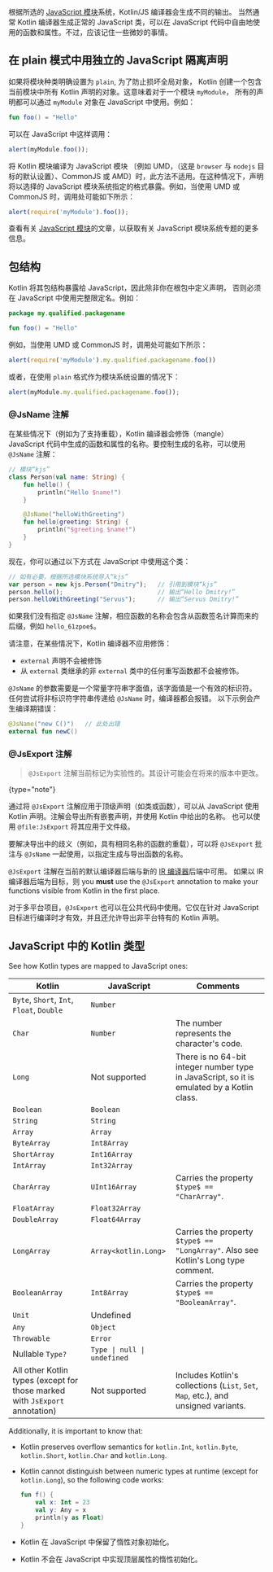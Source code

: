 [//]: # (title: 在 JavaScript 中使用 Kotlin 代码)

根据所选的 [JavaScript 模块](js-modules.md)系统，Kotlin/JS 编译器会生成不同的输出。
当然通常 Kotlin 编译器生成正常的 JavaScript 类，可以在 JavaScript 代码中自由地<!--
-->使用的函数和属性。不过，应该记住一些微妙的事情。

## 在 plain 模式中用独立的 JavaScript 隔离声明

如果将模块种类明确设置为 `plain`, 为了防止损坏全局对象，
Kotlin 创建一个包含当前模块中所有 Kotlin 声明的对象。这意味着对于一个模块 `myModule`，
所有的声明都可以通过 `myModule` 对象在 JavaScript 中使用。例如：

```kotlin
fun foo() = "Hello"
```

可以在 JavaScript 中这样调用：

```javascript
alert(myModule.foo());
```

将 Kotlin 模块编译为 JavaScript 模块 〔例如 UMD，（这是
`browser` 与 `nodejs` 目标的默认设置）、CommonJS 或 AMD〕时，此方法不适用。在这种情况下，声明将以选择的
JavaScript 模块系统指定的格式暴露。例如，当使用 UMD 或 CommonJS 时，调用处可能<!--
-->如下所示：

```javascript
alert(require('myModule').foo());
```

查看有关 [JavaScript 模块](js-modules.md)的文章，以获取有关 JavaScript 模块系统专题的更多信息。

## 包结构

Kotlin 将其包结构暴露给 JavaScript，因此除非你在根包中定义声明，
否则必须在 JavaScript 中使用完整限定名。例如：

```kotlin
package my.qualified.packagename

fun foo() = "Hello"
```

例如，当使用 UMD 或 CommonJS 时，调用处可能如下所示：

```javascript
alert(require('myModule').my.qualified.packagename.foo())
```

或者，在使用 `plain` 格式作为模块系统设置的情况下：

```javascript
alert(myModule.my.qualified.packagename.foo());
```

### @JsName 注解

在某些情况下（例如为了支持重载），Kotlin 编译器会修饰（mangle） JavaScript 代码中生成的函数和属性<!--
-->的名称。要控制生成的名称，可以使用 `@JsName` 注解：

```kotlin
// 模块“kjs”
class Person(val name: String) {
    fun hello() {
        println("Hello $name!")
    }

    @JsName("helloWithGreeting")
    fun hello(greeting: String) {
        println("$greeting $name!")
    }
}
```

现在，你可以通过以下方式在 JavaScript 中使用这个类：

```javascript
// 如有必要，根据所选模块系统导入“kjs”
var person = new kjs.Person("Dmitry");   // 引用到模块“kjs”
person.hello();                          // 输出“Hello Dmitry!”
person.helloWithGreeting("Servus");      // 输出“Servus Dmitry!”
```

如果我们没有指定 `@JsName` 注解，相应函数的名称会包含<!--
-->从函数签名计算而来的后缀，例如 `hello_61zpoe$`。

请注意，在某些情况下，Kotlin 编译器不应用修饰：
- `external` 声明不会被修饰
- 从 `external` 类继承的非 `external` 类中的任何重写函数都不会被修饰。

`@JsName` 的参数需要是一个常量字符串字面值，该字面值是一个有效的标识符。
任何尝试将非标识符字符串传递给 `@JsName` 时，编译器都会报错。
以下示例会产生编译期错误：

```kotlin
@JsName("new C()")   // 此处出错
external fun newC()
```

### @JsExport 注解

> `@JsExport` 注解当前标记为实验性的。其设计可能会在将来的版本中更改。
>
{type="note"}

通过将 `@JsExport` 注解应用于顶级声明（如类或函数），可以从 JavaScript 使用 Kotlin
声明。注解会导出所有嵌套声明，并使用 Kotlin 中给出的名称。
也可以使用 `@file:JsExport` 将其应用于文件级。

要解决导出中的歧义（例如，具有相同名称的函数的重载），可以将 `@JsExport`
批注与 `@JsName` 一起使用，以指定生成与导出函数的名称。

`@JsExport` 注解在当前的默认编译器后端与新的 [IR 编译器](js-ir-compiler.md)后端中可用。
如果以 IR 编译器后端为目标，则 you **must** use the `@JsExport` annotation to make your functions visible
from Kotlin in the first place.

对于多平台项目，`@JsExport` 也可以在公共代码中使用。它仅在针对
JavaScript 目标进行编译时才有效，并且还允许导出非平台特有的 Kotlin 声明。

## JavaScript 中的 Kotlin 类型

See how Kotlin types are mapped to JavaScript ones:

| Kotlin                                                                      | JavaScript                  | Comments                                                                                   |
|-----------------------------------------------------------------------------|-----------------------------|--------------------------------------------------------------------------------------------|
| `Byte`, `Short`, `Int`, `Float`, `Double`                                   | `Number`                    |                                                                                            |
| `Char`                                                                      | `Number`                    | The number represents the character's code.                                                |
| `Long`                                                                      | Not supported               | There is no 64-bit integer number type in JavaScript, so it is emulated by a Kotlin class. |
| `Boolean`                                                                   | `Boolean`                   |                                                                                            |
| `String`                                                                    | `String`                    |                                                                                            |
| `Array`                                                                     | `Array`                     |                                                                                            |
| `ByteArray`                                                                 | `Int8Array`                 |                                                                                            |
| `ShortArray`                                                                | `Int16Array`                |                                                                                            |
| `IntArray`                                                                  | `Int32Array`                |                                                                                            |
| `CharArray`                                                                 | `UInt16Array`               | Carries the property `$type$ == "CharArray"`.                                               |
| `FloatArray`                                                                | `Float32Array`              |                                                                                            |
| `DoubleArray`                                                               | `Float64Array`              |                                                                                            |
| `LongArray`                                                                 | `Array<kotlin.Long>`        | Carries the property `$type$ == "LongArray"`. Also see Kotlin's Long type comment.         |
| `BooleanArray`                                                              | `Int8Array`                 | Carries the property `$type$ == "BooleanArray"`.                                            |
| `Unit`                                                                      | Undefined                   |                                                                                            |
| `Any`                                                                       | `Object`                    |                                                                                            |
| `Throwable`                                                                 | `Error`                     |                                                                                            |
| Nullable `Type?`                                                            | `Type \| null \| undefined` |                                                                                            |
| All other Kotlin types (except for those marked with `JsExport` annotation) | Not supported               | Includes Kotlin's collections (`List`, `Set`, `Map`, etc.), and unsigned variants.         |

Additionally, it is important to know that:

* Kotlin preserves overflow semantics for `kotlin.Int`, `kotlin.Byte`, `kotlin.Short`, `kotlin.Char` and `kotlin.Long`.
* Kotlin cannot distinguish between numeric types at runtime (except for `kotlin.Long`), so the following code works:
  
  ```kotlin
  fun f() {
      val x: Int = 23
      val y: Any = x
      println(y as Float)
  }
  ```

* Kotlin 在 JavaScript 中保留了惰性对象初始化。
* Kotlin 不会在 JavaScript 中实现顶层属性的惰性初始化。
